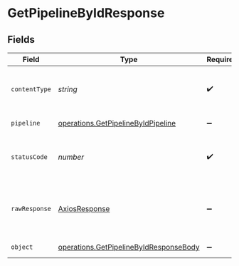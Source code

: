 # GetPipelineByIdResponse


## Fields

| Field                                                                                                   | Type                                                                                                    | Required                                                                                                | Description                                                                                             |
| ------------------------------------------------------------------------------------------------------- | ------------------------------------------------------------------------------------------------------- | ------------------------------------------------------------------------------------------------------- | ------------------------------------------------------------------------------------------------------- |
| `contentType`                                                                                           | *string*                                                                                                | :heavy_check_mark:                                                                                      | HTTP response content type for this operation                                                           |
| `pipeline`                                                                                              | [operations.GetPipelineByIdPipeline](../../../sdk/models/operations/getpipelinebyidpipeline.md)         | :heavy_minus_sign:                                                                                      | A pipeline object.                                                                                      |
| `statusCode`                                                                                            | *number*                                                                                                | :heavy_check_mark:                                                                                      | HTTP response status code for this operation                                                            |
| `rawResponse`                                                                                           | [AxiosResponse](https://axios-http.com/docs/res_schema)                                                 | :heavy_minus_sign:                                                                                      | Raw HTTP response; suitable for custom response parsing                                                 |
| `object`                                                                                                | [operations.GetPipelineByIdResponseBody](../../../sdk/models/operations/getpipelinebyidresponsebody.md) | :heavy_minus_sign:                                                                                      | Error response.                                                                                         |
